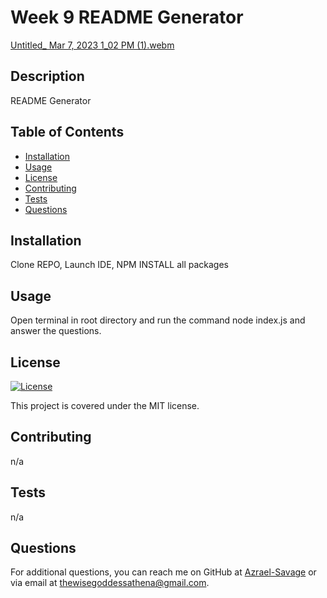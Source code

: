 # Week 9 README Generator

[Untitled_ Mar 7, 2023 1_02 PM (1).webm](https://user-images.githubusercontent.com/113001155/223540842-4e06b64d-4c10-4eb7-99ef-58c34293ae30.webm)


## Description
README Generator 

## Table of Contents
- [Installation](#installation)
- [Usage](#usage)
- [License](#license)
- [Contributing](#contributing)
- [Tests](#tests)
- [Questions](#questions)

## Installation
Clone REPO, Launch IDE, NPM INSTALL all packages

## Usage
Open terminal in root directory and run the command node index.js and answer the questions.

## License
[![License](https://img.shields.io/badge/License-MIT-yellow.svg)](https://opensource.org/licenses/MIT)

This project is covered under the MIT license.

## Contributing
n/a

## Tests
n/a

## Questions
For additional questions, you can reach me on GitHub at [Azrael-Savage](https://github.com/Azrael-Savage)
or via email at thewisegoddessathena@gmail.com.
